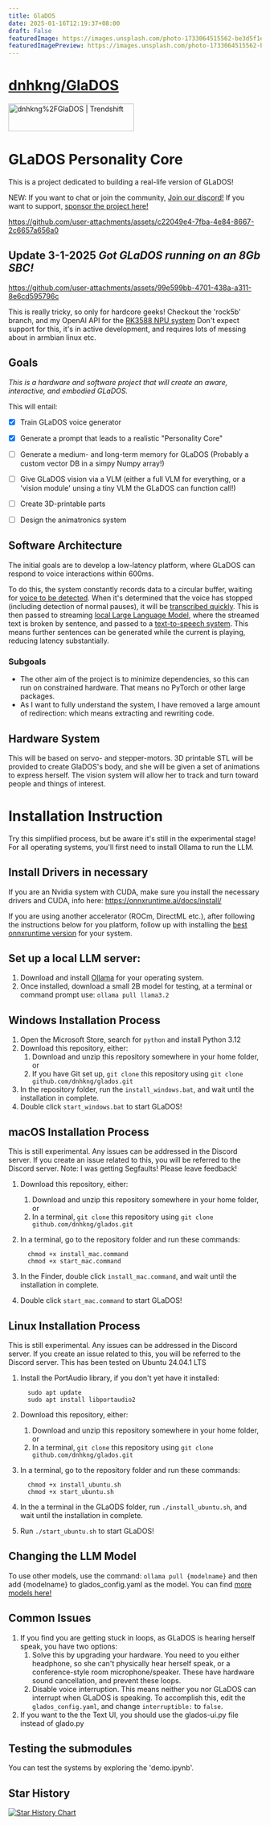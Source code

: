 ```yaml
---
title: GlaDOS
date: 2025-01-16T12:19:37+08:00
draft: False
featuredImage: https://images.unsplash.com/photo-1733064515562-be3d5f1e6f76?ixid=M3w0NjAwMjJ8MHwxfHJhbmRvbXx8fHx8fHx8fDE3MzcwMDEwOTZ8&ixlib=rb-4.0.3
featuredImagePreview: https://images.unsplash.com/photo-1733064515562-be3d5f1e6f76?ixid=M3w0NjAwMjJ8MHwxfHJhbmRvbXx8fHx8fHx8fDE3MzcwMDEwOTZ8&ixlib=rb-4.0.3
---
```


# [dnhkng/GlaDOS](https://github.com/dnhkng/GlaDOS)

<a href="https://trendshift.io/repositories/9828" target="_blank"><img src="https://trendshift.io/api/badge/repositories/9828" alt="dnhkng%2FGlaDOS | Trendshift" style="width: 250px; height: 55px;" width="250" height="55"/></a>

# GLaDOS Personality Core
This is a project dedicated to building a real-life version of GLaDOS!

NEW: If you want to chat or join the community, [Join our discord!](https://discord.com/invite/ERTDKwpjNB) If you want to support, [sponsor the project here!](https://ko-fi.com/dnhkng)

https://github.com/user-attachments/assets/c22049e4-7fba-4e84-8667-2c6657a656a0

## Update 3-1-2025 *Got GLaDOS running on an 8Gb SBC!*

https://github.com/user-attachments/assets/99e599bb-4701-438a-a311-8e6cd595796c

This is really tricky, so only for hardcore geeks! Checkout the 'rock5b' branch, and my OpenAI API for the [RK3588 NPU system](https://github.com/dnhkng/RKLLM-Gradio)
Don't expect support for this, it's in active development, and requires lots of messing about in armbian linux etc.

## Goals
*This is a hardware and software project that will create an aware, interactive, and embodied GLaDOS.*

This will entail:
- [x] Train GLaDOS voice generator
- [x] Generate a prompt that leads to a realistic "Personality Core"
- [ ] Generate a medium- and long-term memory for GLaDOS (Probably a custom vector DB in a simpy Numpy array!) 
- [ ] Give GLaDOS vision via a VLM (either a full VLM for everything, or a 'vision module' unsing a tiny VLM the GLaDOS can function call!)
- [ ] Create 3D-printable parts
- [ ] Design the animatronics system



## Software Architecture
The initial goals are to develop a low-latency platform, where GLaDOS can respond to voice interactions within 600ms.

To do this, the system constantly records data to a circular buffer, waiting for [voice to be detected](https://github.com/snakers4/silero-vad). When it's determined that the voice has stopped (including detection of normal pauses), it will be [transcribed quickly](https://github.com/huggingface/distil-whisper). This is then passed to streaming [local Large Language Model](https://github.com/ggerganov/llama.cpp), where the streamed text is broken by sentence, and passed to a [text-to-speech system](https://github.com/rhasspy/piper). This means further sentences can be generated while the current is playing, reducing latency substantially.

### Subgoals
 - The other aim of the project is to minimize dependencies, so this can run on constrained hardware. That means no PyTorch or other large packages.
 - As I want to fully understand the system, I have removed a large amount of redirection: which means extracting and rewriting code.

## Hardware System
This will be based on servo- and stepper-motors. 3D printable STL will be provided to create GlaDOS's body, and she will be given a set of animations to express herself. The vision system will allow her to track and turn toward people and things of interest.

# Installation Instruction
Try this simplified process, but be aware it's still in the experimental stage!  For all operating systems, you'll first need to install Ollama to run the LLM.

## Install Drivers in necessary
If you are an Nvidia system with CUDA, make sure you install the necessary drivers and CUDA, info here:
https://onnxruntime.ai/docs/install/

If you are using another accelerator (ROCm, DirectML etc.), after following the instructions below for you platform, follow up with installing the  [best onnxruntime version](https://onnxruntime.ai/docs/install/) for your system.

## Set up a local LLM server:
1. Download and install [Ollama](https://github.com/ollama/ollama) for your operating system.
2. Once installed, download a small 2B model for testing, at a terminal or command prompt use: `ollama pull llama3.2`



## Windows Installation Process
1. Open the Microsoft Store, search for `python` and install Python 3.12
2. Download this repository, either:
   1. Download and unzip this repository somewhere in your home folder, or
   2. If you have Git set up, `git clone` this repository using `git clone github.com/dnhkng/glados.git`
3. In the repository folder, run the `install_windows.bat`, and wait until the installation in complete.
4. Double click `start_windows.bat` to start GLaDOS!

## macOS Installation Process
This is still experimental. Any issues can be addressed in the Discord server. If you create an issue related to this, you will be referred to the Discord server.  Note: I was getting Segfaults!  Please leave feedback!


1. Download this repository, either:
   1. Download and unzip this repository somewhere in your home folder, or
   2. In a terminal, `git clone` this repository using `git clone github.com/dnhkng/glados.git`
2. In a terminal, go to the repository folder and run these commands:

         chmod +x install_mac.command
         chmod +x start_mac.command

3. In the Finder, double click `install_mac.command`, and wait until the installation in complete.
4. Double click `start_mac.command` to start GLaDOS!

## Linux Installation Process
This is still experimental. Any issues can be addressed in the Discord server. If you create an issue related to this, you will be referred to the Discord server.  This has been tested on Ubuntu 24.04.1 LTS

1. Install the PortAudio library, if you don't yet have it installed:
   
         sudo apt update
         sudo apt install libportaudio2
   
2. Download this repository, either:
   1. Download and unzip this repository somewhere in your home folder, or
   2. In a terminal, `git clone` this repository using `git clone github.com/dnhkng/glados.git`
3. In a terminal, go to the repository folder and run these commands:
   
         chmod +x install_ubuntu.sh
         chmod +x start_ubuntu.sh

4. In the a terminal in the GLaODS folder, run `./install_ubuntu.sh`, and wait until the installation in complete.
5. Run  `./start_ubuntu.sh` to start GLaDOS!

## Changing the LLM Model

To use other models, use the command:
```ollama pull {modelname}```
and then add {modelname} to glados_config.yaml as the model. You can find [more models here!](https://ollama.com/library)

## Common Issues
1. If you find you are getting stuck in loops, as GLaDOS is hearing herself speak, you have two options:
   1. Solve this by upgrading your hardware. You need to you either headphone, so she can't physically hear herself speak, or a conference-style room microphone/speaker. These have hardware sound cancellation, and prevent these loops.
   2. Disable voice interruption. This means neither you nor GLaDOS can interrupt when GLaDOS is speaking. To accomplish this, edit the `glados_config.yaml`, and change `interruptible:` to  `false`.
2. If you want to the the Text UI, you should use the glados-ui.py file instead of glado.py


## Testing the submodules
You can test the systems by exploring the 'demo.ipynb'.


## Star History
[![Star History Chart](https://api.star-history.com/svg?repos=dnhkng/GlaDOS&type=Date)](https://star-history.com/#dnhkng/GlaDOS&Date)
